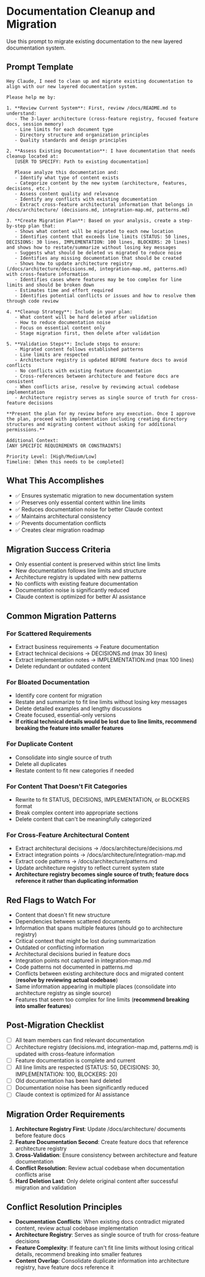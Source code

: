 # Documentation Cleanup and Migration

Use this prompt to migrate existing documentation to the new layered documentation system.

## Prompt Template

```
Hey Claude, I need to clean up and migrate existing documentation to align with our new layered documentation system.

Please help me by:

1. **Review Current System**: First, review /docs/README.md to understand:
   - The 3-layer architecture (cross-feature registry, focused feature docs, session memory)
   - Line limits for each document type
   - Directory structure and organization principles
   - Quality standards and design principles

2. **Assess Existing Documentation**: I have documentation that needs cleanup located at:
   [USER TO SPECIFY: Path to existing documentation]

   Please analyze this documentation and:
   - Identify what type of content exists
   - Categorize content by the new system (architecture, features, decisions, etc.)
   - Assess content quality and relevance
   - Identify any conflicts with existing documentation
   - Extract cross-feature architectural information that belongs in /docs/architecture/ (decisions.md, integration-map.md, patterns.md)

3. **Create Migration Plan**: Based on your analysis, create a step-by-step plan that:
   - Shows what content will be migrated to each new location
   - Identifies content that exceeds line limits (STATUS: 50 lines, DECISIONS: 30 lines, IMPLEMENTATION: 100 lines, BLOCKERS: 20 lines) and shows how to restate/summarize without losing key messages
   - Suggests what should be deleted vs migrated to reduce noise
   - Identifies any missing documentation that should be created
   - Shows how to update architecture registry (/docs/architecture/decisions.md, integration-map.md, patterns.md) with cross-feature information
   - Identifies cases where features may be too complex for line limits and should be broken down
   - Estimates time and effort required
   - Identifies potential conflicts or issues and how to resolve them through code review

4. **Cleanup Strategy**: Include in your plan:
   - What content will be hard deleted after validation
   - How to reduce documentation noise
   - Focus on essential content only
   - Stage migration first, then delete after validation

5. **Validation Steps**: Include steps to ensure:
   - Migrated content follows established patterns
   - Line limits are respected
   - Architecture registry is updated BEFORE feature docs to avoid conflicts
   - No conflicts with existing feature documentation
   - Cross-references between architecture and feature docs are consistent
   - When conflicts arise, resolve by reviewing actual codebase implementation
   - Architecture registry serves as single source of truth for cross-feature decisions

**Present the plan for my review before any execution. Once I approve the plan, proceed with implementation including creating directory structures and migrating content without asking for additional permissions.**

Additional Context:
[ANY SPECIFIC REQUIREMENTS OR CONSTRAINTS]

Priority Level: [High/Medium/Low]
Timeline: [When this needs to be completed]
```

## What This Accomplishes

- ✅ Ensures systematic migration to new documentation system
- ✅ Preserves only essential content within line limits
- ✅ Reduces documentation noise for better Claude context
- ✅ Maintains architectural consistency
- ✅ Prevents documentation conflicts
- ✅ Creates clear migration roadmap

## Migration Success Criteria

- Only essential content is preserved within strict line limits
- New documentation follows line limits and structure
- Architecture registry is updated with new patterns
- No conflicts with existing feature documentation
- Documentation noise is significantly reduced
- Claude context is optimized for better AI assistance

## Common Migration Patterns

### For Scattered Requirements
- Extract business requirements → Feature documentation
- Extract technical decisions → DECISIONS.md (max 30 lines)
- Extract implementation notes → IMPLEMENTATION.md (max 100 lines)
- Delete redundant or outdated content

### For Bloated Documentation
- Identify core content for migration
- Restate and summarize to fit line limits without losing key messages
- Delete detailed examples and lengthy discussions
- Create focused, essential-only versions
- **If critical technical details would be lost due to line limits, recommend breaking the feature into smaller features**

### For Duplicate Content
- Consolidate into single source of truth
- Delete all duplicates
- Restate content to fit new categories if needed

### For Content That Doesn't Fit Categories
- Rewrite to fit STATUS, DECISIONS, IMPLEMENTATION, or BLOCKERS format
- Break complex content into appropriate sections
- Delete content that can't be meaningfully categorized

### For Cross-Feature Architectural Content
- Extract architectural decisions → /docs/architecture/decisions.md
- Extract integration points → /docs/architecture/integration-map.md  
- Extract code patterns → /docs/architecture/patterns.md
- Update architecture registry to reflect current system state
- **Architecture registry becomes single source of truth; feature docs reference it rather than duplicating information**

## Red Flags to Watch For

- Content that doesn't fit new structure
- Dependencies between scattered documents
- Information that spans multiple features (should go to architecture registry)
- Critical context that might be lost during summarization
- Outdated or conflicting information
- Architectural decisions buried in feature docs
- Integration points not captured in integration-map.md
- Code patterns not documented in patterns.md
- Conflicts between existing architecture docs and migrated content (**resolve by reviewing actual codebase**)
- Same information appearing in multiple places (consolidate into architecture registry as single source)
- Features that seem too complex for line limits (**recommend breaking into smaller features**)

## Post-Migration Checklist

- [ ] All team members can find relevant documentation
- [ ] Architecture registry (decisions.md, integration-map.md, patterns.md) is updated with cross-feature information
- [ ] Feature documentation is complete and current
- [ ] All line limits are respected (STATUS: 50, DECISIONS: 30, IMPLEMENTATION: 100, BLOCKERS: 20)
- [ ] Old documentation has been hard deleted
- [ ] Documentation noise has been significantly reduced
- [ ] Claude context is optimized for AI assistance

## Migration Order Requirements

1. **Architecture Registry First**: Update /docs/architecture/ documents before feature docs
2. **Feature Documentation Second**: Create feature docs that reference architecture registry
3. **Cross-Validation**: Ensure consistency between architecture and feature documentation
4. **Conflict Resolution**: Review actual codebase when documentation conflicts arise
5. **Hard Deletion Last**: Only delete original content after successful migration and validation

## Conflict Resolution Principles

- **Documentation Conflicts**: When existing docs contradict migrated content, review actual codebase implementation
- **Architecture Registry**: Serves as single source of truth for cross-feature decisions
- **Feature Complexity**: If feature can't fit line limits without losing critical details, recommend breaking into smaller features
- **Content Overlap**: Consolidate duplicate information into architecture registry, have feature docs reference it 